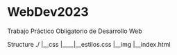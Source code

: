 # WebDev2023
Trabajo Práctico Obligatorio de Desarrollo Web

Structure
./
|__css
|____|__estilos.css
|__img
|__index.html

